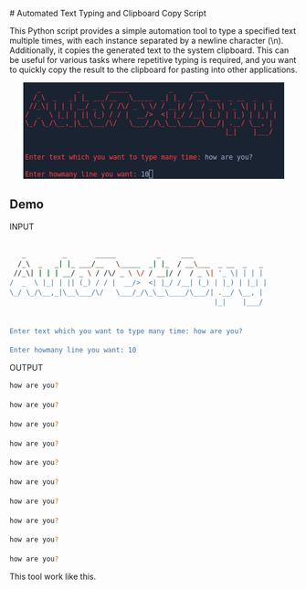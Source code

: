 <p align="center"
  <img src="code.png" widht=900 height=200>
</p>
# Automated Text Typing and Clipboard Copy Script


This Python script provides a simple automation tool to type a specified text multiple times, with each instance separated by a newline character (\n). Additionally, it copies the generated text to the system clipboard. This can be useful for various tasks where repetitive typing is required, and you want to quickly copy the result to the clipboard for pasting into other applications.

<p align="center">
  <img src="img.png">
</p>


## Demo

INPUT

```bash

   _         _       _____          _     ___                  
  /_\  _   _| |_ ___/__   \_____  _| |_  / __\___  _ __  _   _ 
 //_\| | | | __/ _ \ / /\/ _ \ \/ / __|/ /  / _ \| '_ \| | | |
/  _  \ |_| | || (_) / / |  __/>  <| |_/ /__| (_) | |_) | |_| |
\_/ \_/\__,_|\__\___/\/   \___/_/\_\__\____/\___/| .__/ \__, |
                                                  |_|    |___/


Enter text which you want to type many time: how are you?

Enter howmany line you want: 10

```
OUTPUT

```bash
how are you?

how are you?

how are you?

how are you?

how are you?

how are you?

how are you?

how are you?

how are you?

how are you?

```
This tool work like this.

